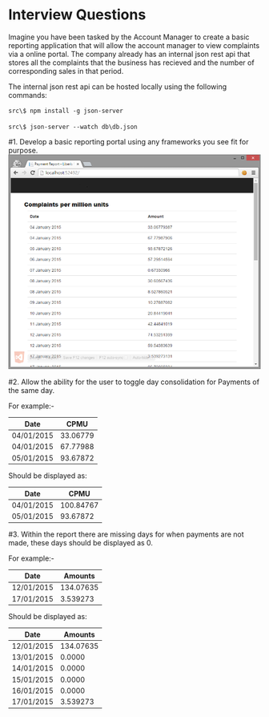 # Interview Questions #

Imagine you have been tasked by the Account Manager to create a basic reporting application that will allow the account manager to view complaints via a online portal.
The company already has an internal json rest api that stores all the complaints that the business has recieved and the number of corresponding sales in that period.

The internal json rest api can be hosted locally using the following commands:
```shell
src\$ npm install -g json-server

src\$ json-server --watch db\db.json
```

#1. Develop a basic reporting portal using any frameworks you see fit for purpose.
![Example Reporting Porta](/example-2.png "Example Reporting Portal")

#2. Allow the ability for the user to toggle day consolidation for Payments of the same day.

For example:-

|Date       | CPMU|
|---------- | ----------| 
|04/01/2015 | 33.06779|
|04/01/2015 | 67.77988|
|05/01/2015 | 93.67872|


Should be displayed as:

|Date       | CPMU|
|---------- | ----------|
|04/01/2015 | 100.84767|
|05/01/2015 | 93.67872|

#3. Within the report there are missing days for when payments are not made, these days should be displayed as 0.

For example:-

Date       | Amounts
---------- | ----------|
12/01/2015 | 134.07635 
17/01/2015 | 3.539273

Should be displayed as:

|Date       | Amounts
|---------- | ----------|
|12/01/2015 | 134.07635 |
|13/01/2015 | 0.0000|
|14/01/2015 | 0.0000|
|15/01/2015 | 0.0000|
|16/01/2015 | 0.0000|
|17/01/2015 | 3.539273|

